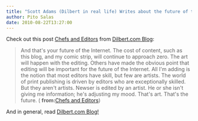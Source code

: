 ```yaml
---
title: "Scott Adams (Dilbert in real life) Writes about the future of the internet. Insightfully."
author: Pito Salas
date: 2010-08-22T13:27:00
---
```




Check out this post [Chefs and
Editors](<http://dilbert.com/blog/entry/chefs_and_editors/>) from [Dilbert.com
Blog](<http://dilbert.com/blog/entry.feed/>):

> And that's your future of the Internet. The cost of content, such as this
> blog, and my comic strip, will continue to approach zero. The art will
> happen with the editing. Others have made the obvious point that editing
> will be important for the future of the Internet. All I'm adding is the
> notion that most editors have skill, but few are artists. The world of print
> publishing is driven by editors who are exceptionally skilled. But they
> aren't artists. Newser is edited by an artist. He or she isn't giving me
> information; he's adjusting my mood. That's art. That's the future. (
> **from:**[Chefs and
> Editors](<http://dilbert.com/blog/entry/chefs_and_editors/>))

And in general, read [Dilbert.com
Blog!](<http://dilbert.com/blog/entry.feed/>)


